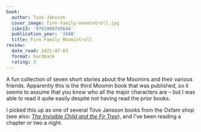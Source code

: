 ```yaml
---
book:
  author: Tove Jansson
  cover_image: finn-family-moomintroll.jpg
  isbn13: '9781908745644'
  publication_year: '1948'
  title: Finn Family Moomintroll
review:
  date_read: 2021-07-03
  format: hardback
  rating: 3
---
```


A fun collection of seven short stories about the Moomins and their various friends.
Apparently this is the third Moomin book that was published, so it seems to assume that you know who all the major characters are – but I was able to read it quite easily despite not having read the prior books.

I picked this up as one of several Tove Jansson books from the Oxfam shop (see also: [*The Invisible Child and the Fir Tree*](/reviews/the-invisible-child-and-the-fir-tree/)), and I've been reading a chapter or two a night.
